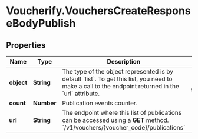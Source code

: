 # Voucherify.VouchersCreateResponseBodyPublish

## Properties

Name | Type | Description | Notes
------------ | ------------- | ------------- | -------------
**object** | **String** | The type of the object represented is by default &#x60;list&#x60;. To get this list, you need to make a call to the endpoint returned in the &#x60;url&#x60; attribute. | [optional] [default to &#39;list&#39;]
**count** | **Number** | Publication events counter. | [optional] 
**url** | **String** | The endpoint where this list of publications can be accessed using a **GET** method. &#x60;/v1/vouchers/{voucher_code}/publications&#x60; | [optional] 


